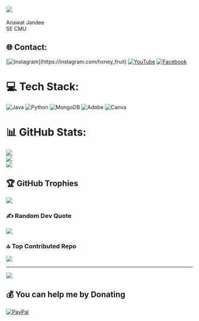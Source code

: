 # ![](https://user-images.githubusercontent.com/18350557/176309783-0785949b-9127-417c-8b55-ab5a4333674e.gif)
Anawat Jandee<br>SE CMU


## 🌐 Contact:
[![Instagram]([https://img.shields.io/badge/Instagram-%23E4405F.svg?logo=Instagram&logoColor=white](https://www.instagram.com/exrth.69/))](https://instagram.com/hxney_fruit) [![YouTube](https://img.shields.io/badge/YouTube-%23FF0000.svg?logo=YouTube&logoColor=white)](https://youtube.com/@earthearth3562) [![Facebook](https://img.shields.io/badge/Facebook-%231877F2.svg?logo=Facebook&logoColor=white)](https://facebook.com/profile.php?id=100014324612536)

# 💻 Tech Stack:
![Java](https://img.shields.io/badge/java-%23ED8B00.svg?style=for-the-badge&logo=openjdk&logoColor=white) ![Python](https://img.shields.io/badge/python-3670A0?style=for-the-badge&logo=python&logoColor=ffdd54) ![MongoDB](https://img.shields.io/badge/MongoDB-%234ea94b.svg?style=for-the-badge&logo=mongodb&logoColor=white) ![Adobe](https://img.shields.io/badge/adobe-%23FF0000.svg?style=for-the-badge&logo=adobe&logoColor=white) ![Canva](https://img.shields.io/badge/Canva-%2300C4CC.svg?style=for-the-badge&logo=Canva&logoColor=white)
# 📊 GitHub Stats:
![](https://github-readme-stats.vercel.app/api?username=lold7&theme=catppuccin_mocha&hide_border=false&include_all_commits=false&count_private=false)<br/>
![](https://github-readme-streak-stats.herokuapp.com/?user=lold7&theme=catppuccin_mocha&hide_border=false)<br/>
![](https://github-readme-stats.vercel.app/api/top-langs/?username=lold7&theme=catppuccin_mocha&hide_border=false&include_all_commits=false&count_private=false&layout=compact)


## 🏆 GitHub Trophies
![](https://github-profile-trophy.vercel.app/?username=lold7&theme=radical&no-frame=false&no-bg=true&margin-w=4)

### ✍️ Random Dev Quote
![](https://quotes-github-readme.vercel.app/api?type=vetical&theme=dark)

### 🔝 Top Contributed Repo
![](https://github-contributor-stats.vercel.app/api?username=lold7&limit=5&theme=dark&combine_all_yearly_contributions=true)

---
[![](https://visitcount.itsvg.in/api?id=lold7&label=Profile%20Views&color=0&icon=5&pretty=false)](https://visitcount.itsvg.in)

  ## 💰 You can help me by Donating
  [![PayPal](https://img.shields.io/badge/PayPal-00457C?style=for-the-badge&logo=paypal&logoColor=white)](https://paypal.me/anawa645) 

  
<!-- Proudly created with GPRM ( https://gprm.itsvg.in ) -->

